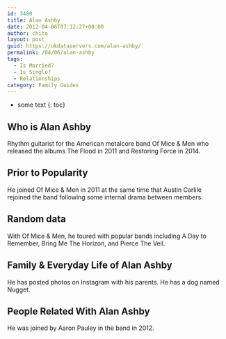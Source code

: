 ```yaml
---
id: 3480
title: Alan Ashby
date: 2012-04-06T07:12:27+00:00
author: chito
layout: post
guid: https://ukdataservers.com/alan-ashby/
permalink: /04/06/alan-ashby
tags:
  - Is Married?
  - Is Single?
  - Relationships
category: Family Guides
---
```


* some text
{: toc}
          
          
## Who is  Alan Ashby
                  
                  
                  
Rhythm guitarist for the American metalcore band Of Mice & Men who released the albums The Flood in 2011 and Restoring Force in 2014. 
                  
                
                
                
## Prior to Popularity 
                  
                  
                  
He joined Of Mice & Men in 2011 at the same time that Austin Carlile rejoined the band following some internal drama between members. 
                  
                
                
                
## Random data 
                  
                  
                  
With Of Mice & Men, he toured with popular bands including A Day to Remember, Bring Me The Horizon, and Pierce The Veil. 
                  
                
                
                
## Family & Everyday Life of Alan Ashby
                  
                  
                  
He has posted photos on Instagram with his parents. He has a dog named Nugget.
                  
                
                
                
## People Related With  Alan Ashby
                  
                  
                  
He was joined by Aaron Pauley in the band in 2012.
                  
                
              
            
          
          
          
    
    
  
